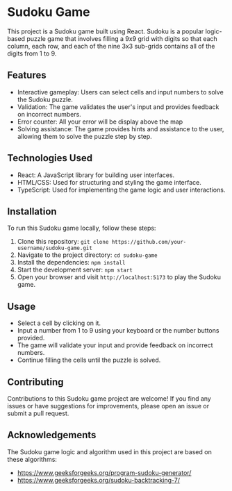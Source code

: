 # Sudoku Game

This project is a Sudoku game built using React. Sudoku is a popular logic-based puzzle game that involves filling a 9x9 grid with digits so that each column, each row, and each of the nine 3x3 sub-grids contains all of the digits from 1 to 9.

## Features

- Interactive gameplay: Users can select cells and input numbers to solve the Sudoku puzzle.
- Validation: The game validates the user's input and provides feedback on incorrect numbers.
- Error counter: All your error will be display above the map
- Solving assistance: The game provides hints and assistance to the user, allowing them to solve the puzzle step by step.

## Technologies Used

- React: A JavaScript library for building user interfaces.
- HTML/CSS: Used for structuring and styling the game interface.
- TypeScript: Used for implementing the game logic and user interactions.

## Installation

To run this Sudoku game locally, follow these steps:

1. Clone this repository: `git clone https://github.com/your-username/sudoku-game.git`
2. Navigate to the project directory: `cd sudoku-game`
3. Install the dependencies: `npm install`
4. Start the development server: `npm start`
5. Open your browser and visit `http://localhost:5173` to play the Sudoku game.

## Usage

- Select a cell by clicking on it.
- Input a number from 1 to 9 using your keyboard or the number buttons provided.
- The game will validate your input and provide feedback on incorrect numbers.
- Continue filling the cells until the puzzle is solved.

## Contributing

Contributions to this Sudoku game project are welcome! If you find any issues or have suggestions for improvements, please open an issue or submit a pull request.

## Acknowledgements

The Sudoku game logic and algorithm used in this project are based on these algorithms:

- https://www.geeksforgeeks.org/program-sudoku-generator/
- https://www.geeksforgeeks.org/sudoku-backtracking-7/
